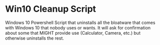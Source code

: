 # Win10 Cleanup Script
Windows 10 Powershell Script that uninstalls all the bloatware that comes with Windows 10 that nobody uses or wants. It will ask for confirmation about some that MIGHT provide use (Calculator, Camera, etc.) but otherwise uninstalls the rest.
